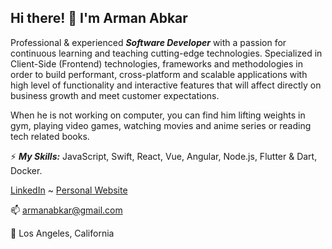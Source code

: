 ## Hi there! 👋 I'm Arman Abkar
 
Professional & experienced ***Software Developer*** with a passion for continuous learning and teaching cutting-edge technologies. Specialized in Client-Side (Frontend) technologies, frameworks and methodologies in order to build performant, cross-platform and scalable applications with high level of functionality and interactive features that will affect directly on business growth and meet customer expectations.

When he is not working on computer, you can find him lifting weights in gym, playing video games, watching movies and anime series or reading tech related books.

⚡ ***My Skills:***
JavaScript, Swift, React, Vue, Angular, Node.js, Flutter & Dart, Docker.

[LinkedIn](https://www.linkedin.com/in/armanabkar/) ~ [Personal Website](https://armanabkar.ir/)

📫 armanabkar@gmail.com

🌴 Los Angeles, California
